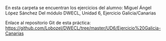 En esta carpeta se encuentran los ejercicios del alumno: Miguel Ángel López Sánchez
Del módulo DWECL, Unidad 6, Ejercicio Galicia/Canarias

Enlace al repositorio Git de esta práctica:
https://github.com/Lobozel/DWECL/tree/master/UD6/Ejercicio%20Galicia-Canarias